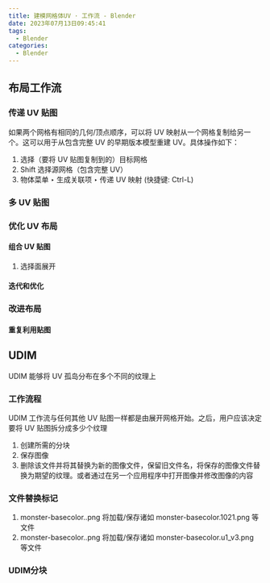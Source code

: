 ```yaml
---
title: 建模网格体UV · 工作流 - Blender
date: 2023年07月13日09:45:41
tags:
  - Blender
categories:
  - Blender
---
```


## 布局工作流

### 传递 UV 贴图

如果两个网格有相同的几何/顶点顺序，可以将 UV 映射从一个网格复制给另一个。这可以用于从包含完整 UV 的早期版本模型重建 UV。具体操作如下：

1. 选择（要将 UV 贴图复制到的）目标网格
2. Shift 选择源网格（包含完整 UV）
3. 物体菜单 ‣ 生成关联项 ‣ 传递 UV 映射 (快捷键: Ctrl-L)

### 多 UV 贴图

### 优化 UV 布局

#### 组合 UV 贴图

1. 选择面展开

#### 迭代和优化

### 改进布局

#### 重复利用贴图

## UDIM

UDIM 能够将 UV 孤岛分布在多个不同的纹理上

### 工作流程

UDIM 工作流与任何其他 UV 贴图一样都是由展开网格开始。之后，用户应该决定要将 UV 贴图拆分成多少个纹理

1. 创建所需的分块
2. 保存图像
3. 删除该文件并将其替换为新的图像文件，保留旧文件名，将保存的图像文件替换为期望的纹理。或者通过在另一个应用程序中打开图像并修改图像的内容

### 文件替换标记

1. monster-basecolor.<UDIM>.png 将加载/保存诸如 monster-basecolor.1021.png 等文件
2. monster-basecolor.<UVTILE>.png 将加载/保存诸如 monster-basecolor.u1_v3.png 等文件

### UDIM分块
